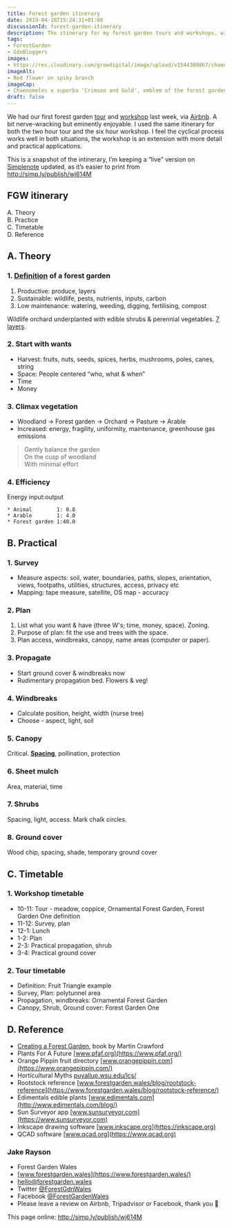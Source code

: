 ```yaml
---
title: Forest garden itinerary
date: 2019-04-16T15:24:31+01:00
discussionId: forest-garden-itinerary
description: The itinerary for my forest garden tours and workshops, with a link to a “live” page that will be kept up-to-date. 
tags: 
- ForestGarden
- GdnBloggers
images: 
- https://res.cloudinary.com/growdigital/image/upload/v1544300867/chaenomeles-41478572351.jpg
imageAlt: 
- Red flower on spiky branch
imageCap:
- Chaenomeles x superba 'Crimson and Gold', emblem of the forest garden
draft: false
---
```


We had our first forest garden [tour](/tour/) and [workshop](/workshop/) last week, via [Airbnb](https://www.airbnb.co.uk/users/show/233536194). A bit nerve-wracking but eminently enjoyable. I used the same itinerary for both the two hour tour and the six hour workshop. I feel the cyclical process works well in both situations, the workshop is an extension with more detail and practical applications.

This is a snapshot of the intinerary, I’m keeping a “live” version on [Simplenote](https://simplenote.com) updated, as it’s easier to print from <http://simp.ly/publish/wj614M>

## FGW itinerary

A. Theory  
B. Practice  
C. Timetable  
D. Reference

## A. Theory

### 1. [Definition](https://www.forestgarden.wales/blog/what-is-a-forest-garden/) of a forest garden

1. Productive: produce, layers
2. Sustainable: wildlife, pests, nutrients, inputs, carbon
3. Low maintenance: watering, weeding, digging, fertilising, compost

Wildlife orchard underplanted with edible shrubs & perennial vegetables. [7 layers](https://www.forestgarden.wales/blog/seven-layers-forest-garden/).

### 2. Start with wants

* Harvest: fruits, nuts, seeds, spices, herbs, mushrooms, poles, canes, string
* Space: People centered “who, what & when”
* Time
* Money

### 3. Climax vegetation

* Woodland -> Forest garden -> Orchard -> Pasture -> Arable
* Increased: energy, fragility, uniformity, maintenance, greenhouse gas emissions

> Gently balance the garden  
> On the cusp of woodland  
> With minimal effort  

### 4. Efficiency

Energy input:output
```
* Animal        1: 0.8
* Arable        1: 4.0
* Forest garden 1:40.0
```
<!--BREAK-->
## B. Practical

### 1. Survey

* Measure aspects: soil, water, boundaries, paths, slopes, orientation, views, footpaths, utilities, structures, access, privacy etc
* Mapping: tape measure, satellite, OS map - accuracy

### 2. Plan

1. List what you want & have (three W's; time, money, space). Zoning.
2. Purpose of plan: fit the use and trees with the space. 
3. Plan access, windbreaks, canopy, name areas (computer or paper).

### 3. Propagate

* Start ground cover & windbreaks now
* Rudimentary propagation bed. Flowers & veg!

### 4. Windbreaks

* Calculate position, height, width (nurse tree)
* Choose - aspect, light, soil

### 5. Canopy

Critical. **[Spacing](https://www.forestgarden.wales/blog/tree-spacing-forest-garden/)**, pollination, protection

### 6. Sheet mulch

Area, material, time

### 7. Shrubs

Spacing, light, access. Mark chalk circles.

### 8. Ground cover

Wood chip, spacing, shade, temporary ground cover

<!--BREAK-->
## C. Timetable

### 1. Workshop timetable

* 10-11: Tour - meadow, coppice, Ornamental Forest Garden, Forest Garden One definition
* 11-12: Survey, plan
* 12-1: Lunch
* 1-2: Plan
* 2-3: Practical propagation, shrub
* 3-4: Practical ground cover

### 2. Tour timetable

* Definition: Fruit Triangle example
* Survey, Plan: polytunnel area
* Propagation, windbreaks: Ornamental Forest Garden
* Canopy, Shrub, Ground cover: Forest Garden One

## D. Reference

* [Creating a Forest Garden](https://www.agroforestry.co.uk/product/creating-a-forest-garden-2/), book by Martin Crawford
* Plants For A Future [www.pfaf.org](https://www.pfaf.org/)
* Orange Pippin fruit directory [www.orangepippin.com](https://www.orangepippin.com/)
* Horticultural Myths [puyallup.wsu.edu/lcs/](https://puyallup.wsu.edu/lcs/)
* Rootstock reference [www.forestgarden.wales/blog/rootstock-reference](https://www.forestgarden.wales/blog/rootstock-reference/)
* Edimentals edible plants [www.edimentals.com](http://www.edimentals.com/blog/)
* Sun Surveyor app [www.sunsurveyor.com](https://www.sunsurveyor.com)
* Inkscape drawing software [www.inkscape.org](https://inkscape.org)
* QCAD software [www.qcad.org](https://www.qcad.org)

### Jake Rayson  

* Forest Garden Wales  
* [www.forestgarden.wales](https://www.forestgarden.wales/)
* <hello@forestgarden.wales>  
* Twitter [@ForestGdnWales](https://twitter.com/ForestGdnWales)  
* Facebook [@ForestGardenWales](https://facebook.com/ForestGardenWales)  
* Please leave a review on Airbnb, Tripadvisor or Facebook, thank you 🙂

This page online: <http://simp.ly/publish/wj614M>
